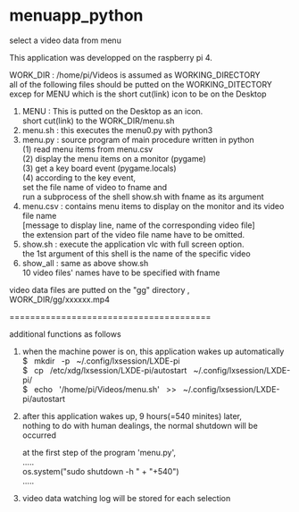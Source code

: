 # menuapp_python
select a video data from menu  

This application was developped on the raspberry pi 4.  

WORK_DIR : /home/pi/Videos is assumed as WORKING_DIRECTORY  
all of the following files should be putted on the WORKING_DITECTORY  
excep for MENU which is the short cut(link) icon to be on the Desktop  

1. MENU : This is putted on the Desktop as an icon.  
          short cut(link) to the WORK_DIR/menu.sh  
2. menu.sh : this executes the menu0.py with python3  
3. menu.py : source program of main procedure written in python   
          (1) read menu items from menu.csv  
          (2) display the menu items on a monitor (pygame)   
          (3) get a key board event (pygame.locals)  
          (4) according to the key event,  
             set the file name of video to fname and   
             run a subprocess of the shell show.sh with fname as its argument   
4. menu.csv : contains menu items to display on the monitor and its video file name   
          [message to display line, name of the corresponding video file]  
          the extension part of the video file name have to be omitted.   
5. show.sh : execute the application vlc with full screen option.  
          the 1st argument of this shell is the name of the specific video   
6. show_all : same as above show.sh  
          10 video files' names have to be specified with fname  

video data files are putted on the "gg" directory , WORK_DIR/gg/xxxxxx.mp4

=======================================  

additional functions as follows  

1. when the machine power is on, this application wakes up automatically  
    $ &nbsp; mkdir &nbsp; -p &nbsp; ~/.config/lxsession/LXDE-pi  
    $ &nbsp; cp &nbsp; /etc/xdg/lxsession/LXDE-pi/autostart &nbsp; ~/.config/lxsession/LXDE-pi/    
    $ &nbsp; echo &nbsp; '/home/pi/Videos/menu.sh' &nbsp; >> &nbsp; ~/.config/lxsession/LXDE-pi/autostart  

2. after this application wakes up, 9 hours(=540 minites) later,  
   nothing to do with human dealings, the normal shutdown will be occurred  

     at the first step of the program 'menu.py',  
             .....  
         os.system("sudo shutdown -h " + "+540")  
             .....  

3. video data watching log will be stored for each selection  
